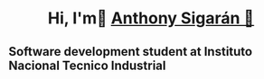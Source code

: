 <div>
<h1 align="center">Hi, I'm👋 <a href="">Anthony Sigarán 👋</a></h1>
</div>

<h2 aling = "center"><p>Software development student at Instituto Nacional Tecnico Industrial </p> </h2>








<!--

Here are some ideas to get you started:

- 🔭 I’m currently working on ...
- 🌱 I’m currently learning ...
- 👯 I’m looking to collaborate on ...
- 🤔 I’m looking for help with ...
- 💬 Ask me about ...
- 📫 How to reach me: ...
- 😄 Pronouns: ...
- ⚡ Fun fact: ...
-->
